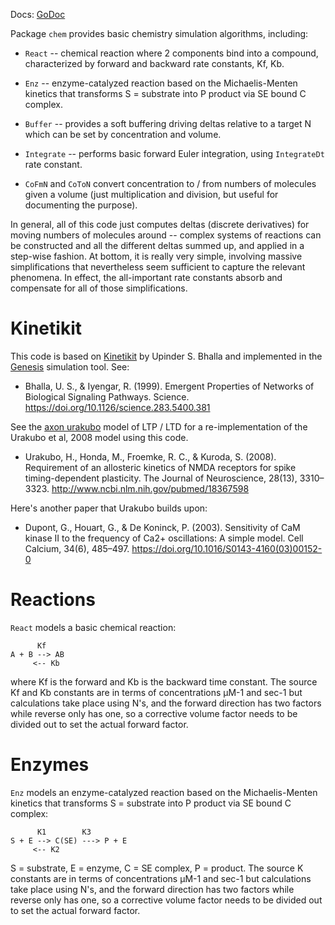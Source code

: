 Docs: [GoDoc](https://pkg.go.dev/github.com/emer/emergent/chem)

Package `chem` provides basic chemistry simulation algorithms, including:

* `React` -- chemical reaction where 2 components bind into a compound, characterized by forward and backward rate constants, Kf, Kb.

* `Enz` -- enzyme-catalyzed reaction based on the Michaelis-Menten kinetics that transforms S = substrate into P product via SE bound C complex.

* `Buffer` -- provides a soft buffering driving deltas relative to a target N which can be set by concentration and volume.

* `Integrate` -- performs basic forward Euler integration, using `IntegrateDt` rate constant.

* `CoFmN` and `CoToN` convert concentration to / from numbers of molecules given a volume (just multiplication and division, but useful for documenting the purpose).

In general, all of this code just computes deltas (discrete derivatives) for moving numbers of molecules around -- complex systems of reactions can be constructed and all the different deltas summed up, and applied in a step-wise fashion.  At bottom, it is really very simple, involving massive simplifications that nevertheless seem sufficient to capture the relevant phenomena.  In effect, the all-important rate constants absorb and compensate for all of those simplifications.

# Kinetikit

This code is based on [Kinetikit](https://www.ncbs.res.in/faculty/bhalla-kinetikit) by Upinder S. Bhalla and implemented in the [Genesis](http://genesis-sim.org) simulation tool.  See:

* Bhalla, U. S., & Iyengar, R. (1999). Emergent Properties of Networks of Biological Signaling Pathways. Science. https://doi.org/10.1126/science.283.5400.381

See the [axon urakubo](https://github.com/emer/axon/tree/main/examples/urakubo) model of LTP / LTD for a re-implementation of the Urakubo et al, 2008 model using this code.

* Urakubo, H., Honda, M., Froemke, R. C., & Kuroda, S. (2008). Requirement of an allosteric kinetics of NMDA receptors for spike timing-dependent plasticity. The Journal of Neuroscience, 28(13), 3310–3323. http://www.ncbi.nlm.nih.gov/pubmed/18367598

Here's another paper that Urakubo builds upon:

* Dupont, G., Houart, G., & De Koninck, P. (2003). Sensitivity of CaM kinase II to the frequency of Ca2+ oscillations: A simple model. Cell Calcium, 34(6), 485–497. https://doi.org/10.1016/S0143-4160(03)00152-0


# Reactions

`React` models a basic chemical reaction:

```
      Kf
A + B --> AB
     <-- Kb
```

where Kf is the forward and Kb is the backward time constant.  The source Kf and Kb constants are in terms of concentrations μM-1 and sec-1 but calculations take place using N's, and the forward direction has two factors while reverse only has one, so a corrective volume factor needs to be divided out to set the actual forward factor.

# Enzymes

`Enz` models an enzyme-catalyzed reaction based on the Michaelis-Menten kinetics that transforms S = substrate into P product via SE bound C complex:

```
      K1        K3
S + E --> C(SE) ---> P + E
     <-- K2
```

S = substrate, E = enzyme, C = SE complex, P = product.  The source K constants are in terms of concentrations μM-1 and sec-1 but calculations take place using N's, and the forward direction has two factors while reverse only has one, so a corrective volume factor needs to be divided out to set the actual forward factor.

